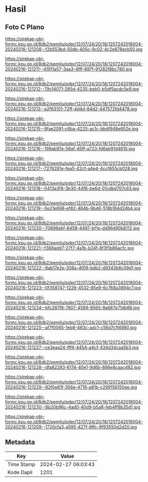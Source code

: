 # Hasil

## Foto C Plano

https://sirekap-obj-formc.kpu.go.id/8db2/pemilu/pdpr/12/07/24/20/18/1207242018004-20240216-121208--f2b553bd-50db-405c-9c02-4c2e878ecb50.jpg

https://sirekap-obj-formc.kpu.go.id/8db2/pemilu/pdpr/12/07/24/20/18/1207242018004-20240216-121211--41911a57-3aa3-4fff-897f-91282f8bc780.jpg

https://sirekap-obj-formc.kpu.go.id/8db2/pemilu/pdpr/12/07/24/20/18/1207242018004-20240216-121212--79c14071-285d-4235-beb0-b5df5acdc5e9.jpg

https://sirekap-obj-formc.kpu.go.id/8db2/pemilu/pdpr/12/07/24/20/18/1207242018004-20240216-121213--a2f63101-72ff-4d4d-84d2-447572fd4478.jpg

https://sirekap-obj-formc.kpu.go.id/8db2/pemilu/pdpr/12/07/24/20/18/1207242018004-20240216-121215--9fae2091-c6ba-4225-ac1c-bbdf948e652e.jpg

https://sirekap-obj-formc.kpu.go.id/8db2/pemilu/pdpr/12/07/24/20/18/1207242018004-20240216-121216--199ab97e-56af-45ff-a723-fd6ab91d4610.jpg

https://sirekap-obj-formc.kpu.go.id/8db2/pemilu/pdpr/12/07/24/20/18/1207242018004-20240216-121217--7276281e-fea5-42cf-a4e4-4ccf655cb028.jpg

https://sirekap-obj-formc.kpu.go.id/8db2/pemilu/pdpr/12/07/24/20/18/1207242018004-20240216-121218--0413a3f8-3b30-44f6-be6d-01cdbd707c63.jpg

https://sirekap-obj-formc.kpu.go.id/8db2/pemilu/pdpr/12/07/24/20/18/1207242018004-20240216-121219--0e21e698-ef82-484b-9b46-518b184d24b4.jpg

https://sirekap-obj-formc.kpu.go.id/8db2/pemilu/pdpr/12/07/24/20/18/1207242018004-20240216-121220--70896ebf-8458-4497-bf1e-dd96d90b8112.jpg

https://sirekap-obj-formc.kpu.go.id/8db2/pemilu/pdpr/12/07/24/20/18/1207242018004-20240216-121221--f368add7-27f7-4a1b-b24f-8f3f1b86acfc.jpg

https://sirekap-obj-formc.kpu.go.id/8db2/pemilu/pdpr/12/07/24/20/18/1207242018004-20240216-121222--8ab17e2e-308a-4f09-bdb2-d9343b6c09d1.jpg

https://sirekap-obj-formc.kpu.go.id/8db2/pemilu/pdpr/12/07/24/20/18/1207242018004-20240216-121223--0f358747-1226-4532-85e9-6c768a3894c7.jpg

https://sirekap-obj-formc.kpu.go.id/8db2/pemilu/pdpr/12/07/24/20/18/1207242018004-20240216-121224--bfc287f8-7807-4589-8565-9a687e71db66.jpg

https://sirekap-obj-formc.kpu.go.id/8db2/pemilu/pdpr/12/07/24/20/18/1207242018004-20240216-121225--af7f0065-1eb8-463c-adc1-c56d7c1f4980.jpg

https://sirekap-obj-formc.kpu.go.id/8db2/pemilu/pdpr/12/07/24/20/18/1207242018004-20240216-121227--ce3eaa24-fff4-4454-a4cf-434d34caa5b3.jpg

https://sirekap-obj-formc.kpu.go.id/8db2/pemilu/pdpr/12/07/24/20/18/1207242018004-20240216-121228--dfa82283-6174-40e1-9d6b-896e8caac482.jpg

https://sirekap-obj-formc.kpu.go.id/8db2/pemilu/pdpr/12/07/24/20/18/1207242018004-20240216-121229--82f0e81f-356e-4716-a81b-c299156150ee.jpg

https://sirekap-obj-formc.kpu.go.id/8db2/pemilu/pdpr/12/07/24/20/18/1207242018004-20240216-121230--8b20b96c-4ad0-40d9-b5a8-feb4ff8b35d1.jpg

https://sirekap-obj-formc.kpu.go.id/8db2/pemilu/pdpr/12/07/24/20/18/1207242018004-20240216-121209--1720cfa3-a595-427f-8ffc-9f93550d2d20.jpg


## Metadata

| Key        | Value               |
| ---------- | ------------------- |
| Time Stamp | 2024-02-27 06:03:43 |
| Kode Dapil | 1201                |



